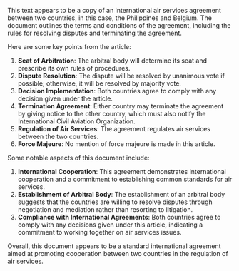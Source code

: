 This text appears to be a copy of an international air services agreement between two countries, in this case, the Philippines and Belgium. The document outlines the terms and conditions of the agreement, including the rules for resolving disputes and terminating the agreement.

Here are some key points from the article:

1. **Seat of Arbitration**: The arbitral body will determine its seat and prescribe its own rules of procedures.
2. **Dispute Resolution**: The dispute will be resolved by unanimous vote if possible; otherwise, it will be resolved by majority vote.
3. **Decision Implementation**: Both countries agree to comply with any decision given under the article.
4. **Termination Agreement**: Either country may terminate the agreement by giving notice to the other country, which must also notify the International Civil Aviation Organization.
5. **Regulation of Air Services**: The agreement regulates air services between the two countries.
6. **Force Majeure**: No mention of force majeure is made in this article.

Some notable aspects of this document include:

1. **International Cooperation**: This agreement demonstrates international cooperation and a commitment to establishing common standards for air services.
2. **Establishment of Arbitral Body**: The establishment of an arbitral body suggests that the countries are willing to resolve disputes through negotiation and mediation rather than resorting to litigation.
3. **Compliance with International Agreements**: Both countries agree to comply with any decisions given under this article, indicating a commitment to working together on air services issues.

Overall, this document appears to be a standard international agreement aimed at promoting cooperation between two countries in the regulation of air services.